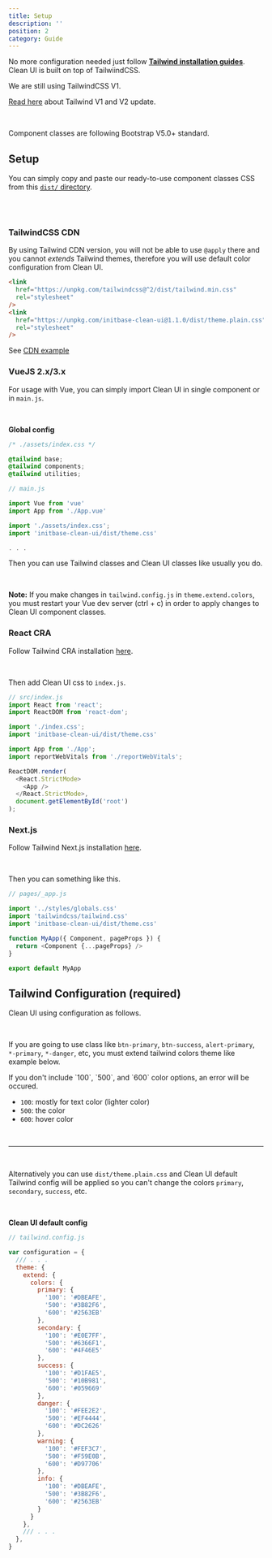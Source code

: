 ```yaml
---
title: Setup
description: ''
position: 2
category: Guide
---
```


No more configuration needed just follow [__Tailwind installation guides__](https://tailwindcss.com/docs/installation#integration-guides). Clean UI is built on top of TailwiindCSS.

<alert type="warning">
We are still using TailwindCSS V1. 
</alert>

[Read here](https://tailwindcss.com/docs/upgrading-to-v2#update-renamed-utility-classes) about Tailwind V1 and V2 update.

<br />

Component classes are following Bootstrap V5.0+ standard.

## Setup

You can simply copy and paste our ready-to-use component classes CSS from this [`dist/` directory](https://github.com/initbase/clean/tree/main/dist).

<br />
<Installation></Installation>
<br />

### TailwindCSS CDN

By using Tailwind CDN version, you will not be able to use `@apply` there and you cannot _extends_ Tailwind themes, therefore you will use default color configuration from Clean UI.

```html
<link
  href="https://unpkg.com/tailwindcss@^2/dist/tailwind.min.css"
  rel="stylesheet"
/>
<link
  href="https://unpkg.com/initbase-clean-ui@1.1.0/dist/theme.plain.css"
  rel="stylesheet"
/>
```

See [CDN example](/static-cdn)

### VueJS 2.x/3.x

For usage with Vue, you can simply import Clean UI in single component or in `main.js`.

<br />

__Global config__

```css
/* ./assets/index.css */

@tailwind base;
@tailwind components;
@tailwind utilities;
```

```javascript
// main.js

import Vue from 'vue'
import App from './App.vue'

import './assets/index.css';
import 'initbase-clean-ui/dist/theme.css'

. . . 

```

Then you can use Tailwind classes and Clean UI classes like usually you do.

<br />

__Note:__ If you make changes in `tailwind.config.js` in `theme.extend.colors`, you must restart your Vue dev server (ctrl + c) in order to apply changes to Clean UI component classes.


### React CRA

Follow Tailwind CRA installation [here](https://tailwindcss.com/docs/guides/create-react-app).

<br />

Then add Clean UI css to `index.js`.

```javascript
// src/index.js
import React from 'react';
import ReactDOM from 'react-dom';

import './index.css';
import 'initbase-clean-ui/dist/theme.css'

import App from './App';
import reportWebVitals from './reportWebVitals';

ReactDOM.render(
  <React.StrictMode>
    <App />
  </React.StrictMode>,
  document.getElementById('root')
);

```

### Next.js

Follow Tailwind Next.js installation [here](https://tailwindcss.com/docs/guides/nextjs).

<br />

Then you can something like this.

```javascript
// pages/_app.js

import '../styles/globals.css'
import 'tailwindcss/tailwind.css'
import 'initbase-clean-ui/dist/theme.css'

function MyApp({ Component, pageProps }) {
  return <Component {...pageProps} />
}

export default MyApp
```

## Tailwind Configuration (required)

Clean UI using configuration as follows.

<br class="mb-1"/>

If you are going to use class like `btn-primary`, `btn-success`, `alert-primary`, `*-primary`, `*-danger`, etc, you must extend tailwind colors theme like example below.

<alert type="warning">
If you don't include `100`, `500`, and `600` color options, an error will be occured.
</alert>


- `100`: mostly for text color (lighter color)
- `500`: the color
- `600`: hover color

<br />

---

<br />

Alternatively you can use `dist/theme.plain.css` and Clean UI default Tailwind config will be applied so you can't change the colors `primary`, `secondary`, `success`, etc.

<br />

__Clean UI default config__

```javascript
// tailwind.config.js

var configuration = {
  /// . . .
  theme: {
    extend: {
      colors: {
        primary: {
          '100': '#DBEAFE',
          '500': '#3B82F6',
          '600': '#2563EB'
        },
        secondary: {
          '100': '#E0E7FF',
          '500': '#6366F1',
          '600': '#4F46E5'
        },
        success: {
          '100': '#D1FAE5',
          '500': '#10B981',
          '600': '#059669'
        },
        danger: {
          '100': '#FEE2E2',
          '500': '#EF4444',
          '600': '#DC2626'
        },
        warning: {
          '100': '#FEF3C7',
          '500': '#F59E0B',
          '600': '#D97706'
        },
        info: {
          '100': '#DBEAFE',
          '500': '#3B82F6',
          '600': '#2563EB'
        }
      }
    },
    /// . . .
  },
}
```